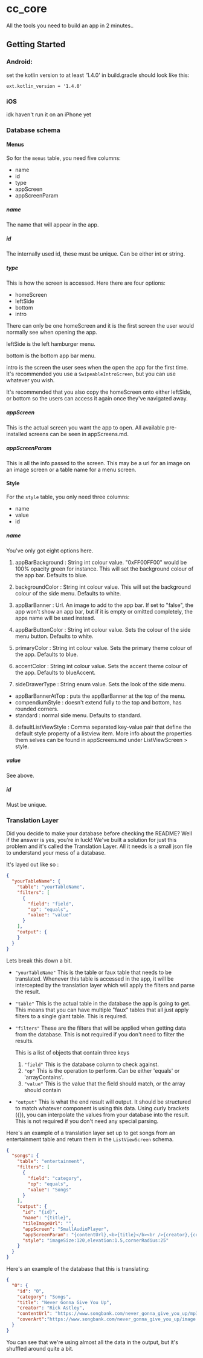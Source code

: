 # cc_core

All the tools you need to build an app in 2 minutes..

## Getting Started

### Android:
  set the kotlin version to at least '1.4.0' in build.gradle
  should look like this:

  `ext.kotlin_version = '1.4.0'`

### iOS
  idk haven't run it on an iPhone yet


### Database schema

  #### Menus
  So for the `menus` table, you need five columns:

  * name 
  * id 
  * type
  * appScreen 
  * appScreenParam
  
  ##### name
  The name that will appear in the app.

  ##### id
  The internally used id, these must be unique. Can be either int or string.

  ##### type
  This is how the screen is accessed.
  Here there are four options:
  * homeScreen
  * leftSide
  * bottom
  * intro

  There can only be one homeScreen and it is the first screen the user would normally see when opening the app.

  leftSide is the left hamburger menu.

  bottom is the bottom app bar menu.

  intro is the screen the user sees when the open the app for the first time. It's recommended you use a `SwipeableIntroScreen`, but you can use whatever you wish.

  It's recommended that you also copy the homeScreen onto either leftSide, or bottom so the users can access it again once they've navigated away.

  ##### appScreen
  This is the actual screen you want the app to open.
  All available pre-installed screens can be seen in appScreens.md.

  ##### appScreenParam
  This is all the info passed to the screen.
  This may be a url for an image on an image screen or a table name for a menu screen.


  #### Style
  For the `style` table, you only need three columns:
  * name
  * value
  * id

  ##### name
  You've only got eight options here.
  1. appBarBackground : String int colour value. "0xFF00FF00" would be 100% opacity green for instance.
  This will set the background colour of the app bar.
  Defaults to blue.

  2. backgroundColor : String int colour value.
  This will set the background colour of the side menu.
  Defaults to white.

  3. appBarBanner : Url.
  An image to add to the app bar. If set to "false", the app won't show an app bar, but if it is empty or omitted completely, the apps name will be used instead.

  1. appBarButtonColor : String int colour value.
  Sets the colour of the side menu button.
  Defaults to white.

  5. primaryColor : String int colour value.
  Sets the primary theme colour of the app.
  Defaults to blue.

  6. accentColor : String int colour value.
  Sets the accent theme colour of the app.
  Defaults to blueAccent.

  7. sideDrawerType : String enum value.
  Sets the look of the side menu.
  * appBarBannerAtTop : puts the appBarBanner at the top of the menu.
  * compendiumStyle : doesn't extend fully to the top and bottom, has rounded corners.
  * standard : normal side menu.
  Defaults to standard.

  8. defaultListViewStyle : Comma separated key-value pair that define the default style property of a listview item.
  More info about the properties them selves can be found in appScreens.md under ListViewScreen > style.

  ##### value
  See above.

  ##### id
  Must be unique.


### Translation Layer
  Did you decide to make your database before checking the README? Well if the answer is yes, you're in luck! We've built a solution for just this problem and it's called the Translation Layer.
  All it needs is a small json file to understand your mess of a database.
  
  It's layed out like so :

  ```json
  {
    "yourTableName": {
      "table": "yourTableName",
      "filters": [
        {
          "field": "field",
          "op": "equals",
          "value": "value"
        }
      ],
      "output": {
      }
    }
  }
  ```

  Lets break this down a bit.

  * `"yourTableName"` This is the table or faux table that needs to be translated. Whenever this table is accessed in the app, it will be intercepted by the translation layer which will apply the filters and parse the result.
  
  * `"table"` This is the actual table in the database the app is going to get. This means that you can have multiple "faux" tables that all just apply filters to a single giant table. This is required.

  * `"filters"` These are the filters that will be applied when getting data from the database. This is not required if you don't need to filter the results.

    This is a list of objects that contain three keys
    1. `"field"` This is the database column to check against.
    2. `"op"` This is the operation to perform. Can be either 'equals' or 'arrayContains'.
    3. `"value"` This is the value that the field should match, or the array should contain

  * `"output"` This is what the end result will output. It should be structured to match whatever component is using this data. 
  Using curly brackets ({}), you can interpolate the values from your database into the result. This is not required if you don't need any special parsing.
   
  Here's an example of a translation layer set up to get songs from an entertainment table and return them in the `ListViewScreen` schema.


  ```json
  {
    "songs": {
      "table": "entertainment",
      "filters": [
        {
          "field": "category",
          "op": "equals",
          "value": "Songs"
        }
      ],
      "output": {
        "id": "{id}",
        "name": "{title}",
        "tileImageUrl": "",
        "appScreen": "SmallAudioPlayer",
        "appScreenParam": "{contentUrl},<b>{title}</b><br />{creator},{coverArt}",
        "style": "imageSize:120,elevation:1.5,cornerRadius:25"
      }
    }
  }
  ```
  Here's an example of the database that this is translating:

  ```json
  {
    "0": {
      "id": "0",
      "category": "Songs",
      "title": "Never Gonna Give You Up",
      "creator": "Rick Astley",
      "contentUrl": "https://www.songbank.com/never_gonna_give_you_up/mp3.mp3",
      "coverArt":"https://www.songbank.com/never_gonna_give_you_up/image.jpg"
    }
  }
  ```
  
You can see that we're using almost all the data in the output, but it's shuffled around quite a bit.
